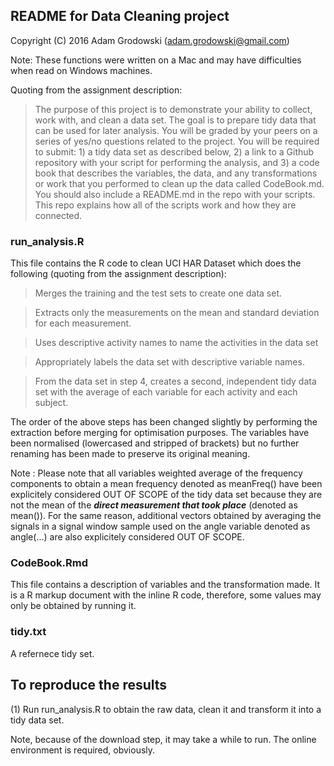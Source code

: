 README for Data Cleaning project
--------------------------------
Copyright (C) 2016 Adam Grodowski (adam.grodowski@gmail.com)

Note: These functions were written on a Mac and may have difficulties when read on Windows machines. 

Quoting from the assignment description:
> The purpose of this project is to demonstrate your ability to collect, work with, and clean a data set. The goal is to prepare tidy data that can be used for later analysis. You will be graded by your peers on a series of yes/no questions related to the project. You will be required to submit: 1) a tidy data set as described below, 2) a link to a Github repository with your script for performing the analysis, and 3) a code book that describes the variables, the data, and any transformations or work that you performed to clean up the data called CodeBook.md. You should also include a README.md in the repo with your scripts. This repo explains how all of the scripts work and how they are connected.


### run_analysis.R
This file contains the R code to clean UCI HAR Dataset which does the following (quoting from the assignment description):
> Merges the training and the test sets to create one data set.

> Extracts only the measurements on the mean and standard deviation for each measurement.

> Uses descriptive activity names to name the activities in the data set

> Appropriately labels the data set with descriptive variable names.

> From the data set in step 4, creates a second, independent tidy data set with the average of each variable for each activity and each subject.

The order of the above steps has been changed slightly by performing the extraction before merging for optimisation purposes. The variables have been normalised (lowercased and stripped of brackets) but no further renaming has been made to preserve its original meaning.

Note : Please note that all variables weighted average of the frequency components to obtain a mean frequency denoted as meanFreq() have been explicitely considered OUT OF SCOPE of the tidy data set because they are not the mean of the ***direct measurement that took place*** (denoted as mean()). For the same reason, additional vectors obtained by averaging the signals in a signal window sample used on the angle variable denoted as angle(...) are also explicitely considered OUT OF SCOPE.

### CodeBook.Rmd
This file contains a description of variables and the transformation made. It is a R markup document with the inline R code, therefore, some values may only be obtained by running it.

### tidy.txt
A refernece tidy set.


## To reproduce the results
(1) Run run_analysis.R to obtain the raw data, clean it and transform it into a tidy data set.

Note, because of the download step, it may take a while to run. The online environment is required, obviously. 
